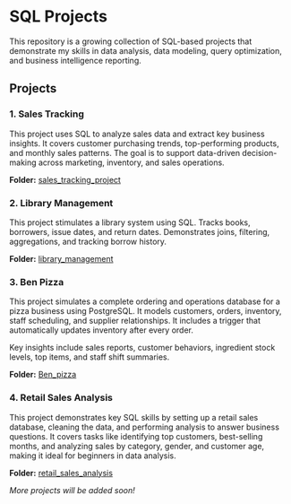 ﻿# SQL Projects

This repository is a growing collection of SQL-based projects that demonstrate my skills in data analysis, data modeling, query optimization, and business intelligence reporting.

## Projects

### 1. **Sales Tracking**

This project uses SQL to analyze sales data and extract key business insights. It covers customer purchasing trends, top-performing products, and monthly sales patterns. The goal is to support data-driven decision-making across marketing, inventory, and sales operations.

**Folder:** [sales_tracking_project](./sales_tracking_project)

### 2. **Library Management**
This project stimulates a library system using SQL. Tracks books, borrowers, issue dates, and return dates. Demonstrates joins, filtering, aggregations, and tracking borrow history.

**Folder:** [library_management](./library_management)

### 3. **Ben Pizza**
This project simulates a complete ordering and operations database for a pizza business using PostgreSQL. It models customers, orders, inventory, staff scheduling, and supplier relationships. It includes a trigger that automatically updates inventory after every order.

Key insights include sales reports, customer behaviors, ingredient stock levels, top items, and staff shift summaries.

**Folder:** [Ben_pizza](./Ben_pizza)

### 4. **Retail Sales Analysis**
This project demonstrates key SQL skills by setting up a retail sales database, cleaning the data, and performing analysis to answer business questions. It covers tasks like identifying top customers, best-selling months, and analyzing sales by category, gender, and customer age, making it ideal for beginners in data analysis.

**Folder:** [retail_sales_analysis](./retail_sales_analysis/)

_More projects will be added soon!_

